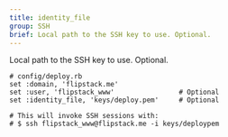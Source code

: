 ```yaml
---
title: identity_file
group: SSH
brief: Local path to the SSH key to use. Optional.
---
```


Local path to the SSH key to use. Optional.

    # config/deploy.rb
    set :domain, 'flipstack.me'
    set :user, 'flipstack_www'                # Optional
    set :identity_file, 'keys/deploy.pem'     # Optional

    # This will invoke SSH sessions with:
    # $ ssh flipstack_www@flipstack.me -i keys/deploypem
